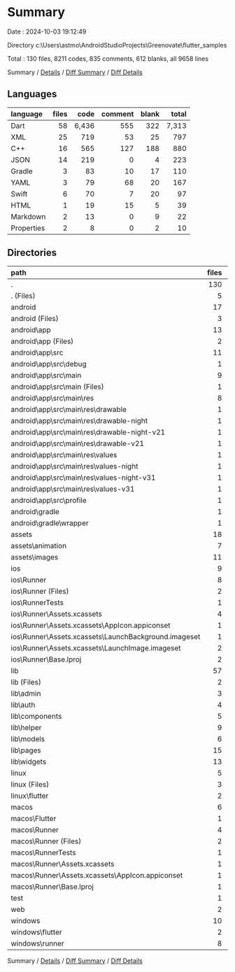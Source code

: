 # Summary

Date : 2024-10-03 19:12:49

Directory c:\\Users\\astmo\\AndroidStudioProjects\\Greenovate\\flutter_samples

Total : 130 files,  8211 codes, 835 comments, 612 blanks, all 9658 lines

Summary / [Details](details.md) / [Diff Summary](diff.md) / [Diff Details](diff-details.md)

## Languages
| language | files | code | comment | blank | total |
| :--- | ---: | ---: | ---: | ---: | ---: |
| Dart | 58 | 6,436 | 555 | 322 | 7,313 |
| XML | 25 | 719 | 53 | 25 | 797 |
| C++ | 16 | 565 | 127 | 188 | 880 |
| JSON | 14 | 219 | 0 | 4 | 223 |
| Gradle | 3 | 83 | 10 | 17 | 110 |
| YAML | 3 | 79 | 68 | 20 | 167 |
| Swift | 6 | 70 | 7 | 20 | 97 |
| HTML | 1 | 19 | 15 | 5 | 39 |
| Markdown | 2 | 13 | 0 | 9 | 22 |
| Properties | 2 | 8 | 0 | 2 | 10 |

## Directories
| path | files | code | comment | blank | total |
| :--- | ---: | ---: | ---: | ---: | ---: |
| . | 130 | 8,211 | 835 | 612 | 9,658 |
| . (Files) | 5 | 90 | 68 | 27 | 185 |
| android | 17 | 250 | 61 | 30 | 341 |
| android (Files) | 3 | 41 | 2 | 9 | 52 |
| android\\app | 13 | 204 | 59 | 20 | 283 |
| android\\app (Files) | 2 | 74 | 8 | 9 | 91 |
| android\\app\\src | 11 | 130 | 51 | 11 | 192 |
| android\\app\\src\\debug | 1 | 3 | 4 | 1 | 8 |
| android\\app\\src\\main | 9 | 124 | 43 | 9 | 176 |
| android\\app\\src\\main (Files) | 1 | 34 | 11 | 1 | 46 |
| android\\app\\src\\main\\res | 8 | 90 | 32 | 8 | 130 |
| android\\app\\src\\main\\res\\drawable | 1 | 9 | 0 | 1 | 10 |
| android\\app\\src\\main\\res\\drawable-night | 1 | 9 | 0 | 1 | 10 |
| android\\app\\src\\main\\res\\drawable-night-v21 | 1 | 9 | 0 | 1 | 10 |
| android\\app\\src\\main\\res\\drawable-v21 | 1 | 9 | 0 | 1 | 10 |
| android\\app\\src\\main\\res\\values | 1 | 13 | 9 | 1 | 23 |
| android\\app\\src\\main\\res\\values-night | 1 | 13 | 9 | 1 | 23 |
| android\\app\\src\\main\\res\\values-night-v31 | 1 | 14 | 7 | 1 | 22 |
| android\\app\\src\\main\\res\\values-v31 | 1 | 14 | 7 | 1 | 22 |
| android\\app\\src\\profile | 1 | 3 | 4 | 1 | 8 |
| android\\gradle | 1 | 5 | 0 | 1 | 6 |
| android\\gradle\\wrapper | 1 | 5 | 0 | 1 | 6 |
| assets | 18 | 185 | 0 | 11 | 196 |
| assets\\animation | 7 | 7 | 0 | 0 | 7 |
| assets\\images | 11 | 178 | 0 | 11 | 189 |
| ios | 9 | 170 | 4 | 13 | 187 |
| ios\\Runner | 8 | 163 | 2 | 9 | 174 |
| ios\\Runner (Files) | 2 | 13 | 0 | 3 | 16 |
| ios\\RunnerTests | 1 | 7 | 2 | 4 | 13 |
| ios\\Runner\\Assets.xcassets | 4 | 82 | 0 | 4 | 86 |
| ios\\Runner\\Assets.xcassets\\AppIcon.appiconset | 1 | 1 | 0 | 0 | 1 |
| ios\\Runner\\Assets.xcassets\\LaunchBackground.imageset | 1 | 22 | 0 | 1 | 23 |
| ios\\Runner\\Assets.xcassets\\LaunchImage.imageset | 2 | 59 | 0 | 3 | 62 |
| ios\\Runner\\Base.lproj | 2 | 68 | 2 | 2 | 72 |
| lib | 57 | 6,422 | 545 | 315 | 7,282 |
| lib (Files) | 2 | 109 | 14 | 12 | 135 |
| lib\\admin | 3 | 282 | 8 | 13 | 303 |
| lib\\auth | 4 | 813 | 28 | 30 | 871 |
| lib\\components | 5 | 240 | 3 | 20 | 263 |
| lib\\helper | 9 | 233 | 10 | 44 | 287 |
| lib\\models | 6 | 58 | 0 | 13 | 71 |
| lib\\pages | 15 | 3,381 | 50 | 94 | 3,525 |
| lib\\widgets | 13 | 1,306 | 432 | 89 | 1,827 |
| linux | 5 | 110 | 33 | 44 | 187 |
| linux (Files) | 3 | 94 | 24 | 33 | 151 |
| linux\\flutter | 2 | 16 | 9 | 11 | 36 |
| macos | 6 | 462 | 5 | 16 | 483 |
| macos\\Flutter | 1 | 24 | 3 | 4 | 31 |
| macos\\Runner | 4 | 431 | 0 | 8 | 439 |
| macos\\Runner (Files) | 2 | 20 | 0 | 6 | 26 |
| macos\\RunnerTests | 1 | 7 | 2 | 4 | 13 |
| macos\\Runner\\Assets.xcassets | 1 | 68 | 0 | 1 | 69 |
| macos\\Runner\\Assets.xcassets\\AppIcon.appiconset | 1 | 68 | 0 | 1 | 69 |
| macos\\Runner\\Base.lproj | 1 | 343 | 0 | 1 | 344 |
| test | 1 | 14 | 10 | 7 | 31 |
| web | 2 | 54 | 15 | 6 | 75 |
| windows | 10 | 454 | 94 | 143 | 691 |
| windows\\flutter | 2 | 26 | 9 | 11 | 46 |
| windows\\runner | 8 | 428 | 85 | 132 | 645 |

Summary / [Details](details.md) / [Diff Summary](diff.md) / [Diff Details](diff-details.md)